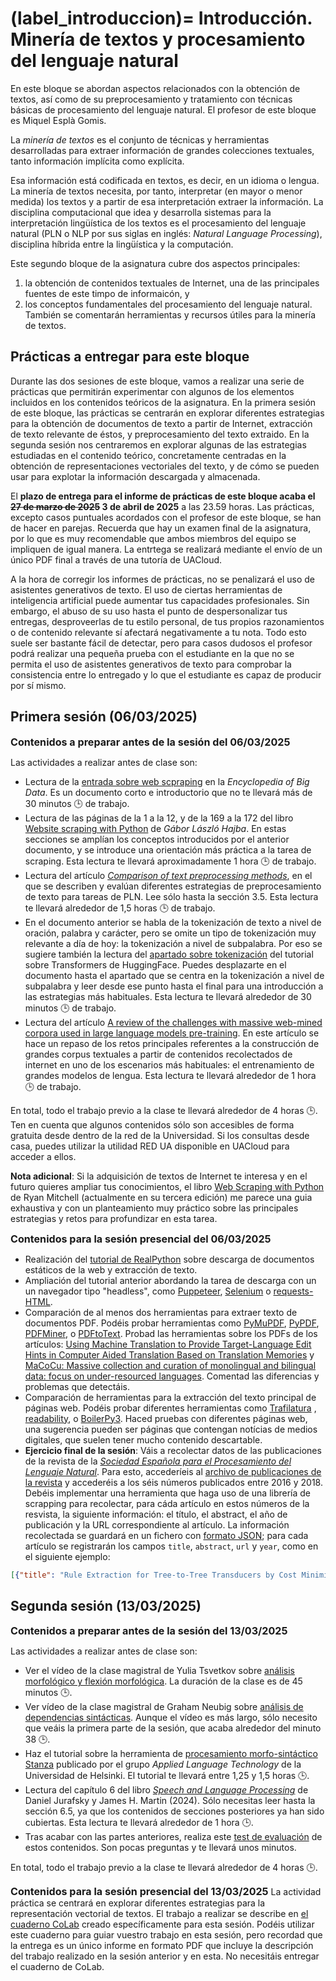 
(label_introduccion)=
Introducción. Minería de textos y procesamiento del lenguaje natural
====================================================================

En este bloque se abordan aspectos relacionados con la obtención de textos, así como de su preprocesamiento y tratamiento con técnicas básicas de procesamiento del lenguaje natural. El profesor de este bloque es Miquel Esplà Gomis. 

La *minería de textos* es el conjunto de técnicas y herramientas desarrolladas para extraer información de grandes colecciones textuales, tanto información implícita como explícita.

Esa información está codificada en textos, es decir, en un idioma o lengua. La minería de textos necesita, por tanto, interpretar (en mayor o menor medida) los textos y a partir de esa interpretación extraer la información. La disciplina computacional que idea y desarrolla sistemas para la interpretación lingüística de los textos es el procesamiento del lenguaje natural (PLN o NLP por sus siglas en inglés: *Natural Language Processing*), disciplina híbrida entre la lingüística y la computación.

Este segundo bloque de la asignatura cubre dos aspectos principales: 
1. la obtención de contenidos textuales de Internet, una de las principales fuentes de este timpo de informaicón, y
2. los conceptos fundamentales del procesamiento del lenguaje natural.
También se comentarán herramientas y recursos útiles para la minería de textos.

## Prácticas a entregar para este bloque

Durante las dos sesiones de este bloque, vamos a realizar una serie de prácticas que permitirán experimentar con algunos de los elementos incluidos en los contenidos teóricos de la asignatura. En la primera sesión de este bloque, las prácticas se centrarán en explorar diferentes estrategias para la obtención de documentos de texto a partir de Internet, extracción de texto relevante de éstos, y preprocesamiento del texto extraido. En la segunda sesión nos centraremos en explorar algunas de las estrategias estudiadas en el contenido teórico, concretamente centradas en la obtención de representaciones vectoriales del texto, y de cómo se pueden usar para explotar la información descargada y almacenada.

El **plazo de entrega para el informe de prácticas de este bloque acaba el ~~27 de marzo de 2025~~ 3 de abril de 2025** a las 23.59 horas. Las prácticas, excepto casos puntuales acordados con el profesor de este bloque, se han de hacer en parejas. Recuerda que hay un examen final de la asignatura, por lo que es muy recomendable que ambos miembros del equipo se impliquen de igual manera. La entrtega se realizará mediante el envío de un único PDF final a través de una tutoría de UACloud.

A la hora de corregir los informes de prácticas, no se penalizará el uso de asistentes generativos de texto. El uso de ciertas herramientas de inteligencia artificial puede aumentar tus capacidades profesionales. Sin embargo, el abuso de su uso hasta el punto de despersonalizar tus entregas, desproveerlas de tu estilo personal, de tus propios razonamientos o de contenido relevante sí afectará negativamente a tu nota. Todo esto suele ser bastante fácil de detectar, pero para casos dudosos el profesor podrá realizar una pequeña prueba con el estudiante en la que no se permita el uso de asistentes generativos de texto para comprobar la consistencia entre lo entregado y lo que el estudiante es capaz de producir por sí mismo.

## Primera sesión (06/03/2025)

**<span style="font-size: 1.15em">Contenidos a preparar antes de la sesión del 06/03/2025</span>**

Las actividades a realizar antes de clase son:

- Lectura de la [entrada sobre web scpraping](https://link.springer.com/content/pdf/10.1007/978-3-319-32010-6_483.pdf?pdf=inline%20link) en la *Encyclopedia of Big Data*. Es un documento corto e introductorio que no te llevará más de 30 minutos 🕒️ de trabajo.
- Lectura de las páginas de la 1 a la 12, y de la 169 a la 172 del libro [Website scraping with Python](https://link.springer.com/book/10.1007/978-1-4842-3925-4) de *Gábor László Hajba*. En estas secciones se amplían los conceptos introducidos por el anterior documento, y se introduce una orientación más práctica a la tarea de scraping. Esta lectura te llevará aproximadamente 1 hora 🕒️ de trabajo.
- Lectura del artículo [*Comparison of text preprocessing methods*](https://www.cambridge.org/core/services/aop-cambridge-core/content/view/43A20821D65F1C0C4366B126FC794AE3/S1351324922000213a.pdf/comparison-of-text-preprocessing-methods.pdf), en el que se describen y evalúan diferentes estrategias de preprocesamiento de texto para tareas de PLN. Lee sólo hasta la sección 3.5. Esta lectura te llevará alrededor de 1,5 horas 🕒️ de trabajo.
- En el documento anterior se habla de la tokenización de texto a nivel de oración, palabra y carácter, pero se omite un tipo de tokenización muy relevante a día de hoy: la tokenización a nivel de subpalabra. Por eso se sugiere también la lectura del [apartado sobre tokenización](https://huggingface.co/docs/transformers/main/tokenizer_summary) del tutorial sobre Transformers de HuggingFace. Puedes desplazarte en el documento hasta el apartado que se centra en la tokenización a nivel de subpalabra y leer desde ese punto hasta el final para una introducción a las estrategias más habituales. Esta lectura te llevará alrededor de 30 minutos 🕒️ de trabajo.
- Lectura del artículo [A review of the challenges with massive web-mined corpora used in large language models pre-training](https://arxiv.org/pdf/2407.07630). En este artículo se hace un repaso de los retos principales referentes a la construcción de grandes corpus textuales a partir de contenidos recolectados de internet en uno de los escenarios más habituales: el entrenamiento de grandes modelos de lengua. Esta lectura te llevará alrededor de 1 hora 🕒️ de trabajo.

En total, todo el trabajo previo a la clase te llevará alrededor de 4 horas 🕒️. Ten en cuenta que algunos contenidos sólo son accesibles de forma gratuita desde dentro de la red de la Universidad. Si los consultas desde casa, puedes utilizar la utilidad RED UA disponible en UACloud para acceder a ellos.

**Nota adicional**: Si la adquisición de textos de Internet te interesa y en el futuro quieres ampliar tus conocimientos, el libro [Web Scraping with Python](https://www.oreilly.com/library/view/web-scraping-with/9781098145347/) de Ryan Mitchell (actualmente en su tercera edición) me parece una guia exhaustiva y con un planteamiento muy práctico sobre las principales estrategias y retos para profundizar en esta tarea.

**<span style="font-size: 1.15em">Contenidos para la sesión presencial del 06/03/2025</span>**
- Realización del [tutorial de RealPython](https://realpython.com/beautiful-soup-web-scraper-python/#scrape-the-fake-python-job-site) sobre descarga de documentos estáticos de la web y extracción de texto.
- Ampliación del tutorial anterior abordando la tarea de descarga con un un navegador tipo "headless", como [Puppeteer](https://pptr.dev/guides/getting-started), [Selenium](https://www.selenium.dev/documentation/webdriver/getting_started/first_script/) o [requests-HTML](https://requests-html.kennethreitz.org/).
- Comparación de al menos dos herramientas para extraer texto de documentos PDF. Podéis probar herramientas como [PyMuPDF](https://pymupdf.readthedocs.io/en/latest/tutorial.html), [PyPDF](https://pypdf.readthedocs.io/en/stable/user/extract-text.html), [PDFMiner](https://pdfminersix.readthedocs.io/en/latest/), o [PDFtoText](https://pypi.org/project/pdftotext/). Probad las herramientas sobre los PDFs de los artículos: [Using Machine Translation to Provide Target-Language Edit Hints in Computer Aided Translation Based on Translation Memories](https://www.dlsi.ua.es/~fsanchez/pub/pdf/espla-gomis15a.pdf) y [MaCoCu: Massive collection and curation of monolingual and bilingual data: focus on under-resourced languages](https://aclanthology.org/2022.eamt-1.41.pdf). Comentad las diferencias y problemas que detectáis.
- Comparación de herramientas para la extracción del texto principal de páginas web. Podéis probar diferentes herramientas como [Trafilatura](https://trafilatura.readthedocs.io/en/latest/quickstart.html) , [readability](https://pypi.org/project/readability/), o  [BoilerPy3](https://pypi.org/project/boilerpy3/). Haced pruebas con diferentes páginas web, una sugerencia pueden ser páginas que contengan notícias de medios digitales, que suelen tener mucho contenido descartable.
- **Ejercicio final de la sesión**: Váis a recolectar datos de las publicaciones de la revista de la [*Sociedad Española para el Procesamiento del Lenguaje Natural*](http://journal.sepln.org). Para esto, accederíeis al [archivo de publicaciones de la revista](http://journal.sepln.org/sepln/ojs/ojs/index.php/pln/issue/archive) y accederéis a los séis números publicados entre 2016 y 2018. Debéis implementar una herramienta que haga uso de una librería de scrapping para recolectar, para cáda artículo en estos números de la resvista, la siguiente información: el título, el abstract, el año de publicación y la URL correspondiente al artículo. La información recolectada se guardará en un fichero con [formato JSON](https://docs.python.org/3/library/json.html); para cada artículo se registrarán los campos `title`, `abstract`, `url` y `year`, como en el siguiente ejemplo:

```json
[{"title": "Rule Extraction for Tree-to-Tree Transducers by Cost Minimization", "abstract": "Finite-state transducers give efficient representations of many Natural Language phenomena. They allow to account for complex lexicon restrictions encountered, without involving the use of a large set of complex rules difficult to analyze. We here show that these representations can be made very compact, indicate how to perform the corresponding minimization, and point out interesting linguistic side-effects of this operation.", "url": "http://aclweb.org/anthology/D16-1002", "year": "2016"},...]
```

## Segunda sesión (13/03/2025)

**<span style="font-size: 1.15em">Contenidos a preparar antes de la sesión del 13/03/2025</span>**

Las actividades a realizar antes de clase son:

- Ver el vídeo de la clase magistral de Yulia Tsvetkov sobre [análisis morfológico y flexión morfológica](https://www.youtube.com/watch?v=y9sVFrmGu0w). La duración de la clase es de 45 minutos 🕒️.
- Ver vídeo de la clase magistral de Graham Neubig sobre [análisis de dependencias sintácticas](https://www.youtube.com/watch?v=dhlb2F1NyvE). Aunque el vídeo es más largo, sólo necesito que veáis la primera parte de la sesión, que acaba alrededor del minuto 38 🕒️.
- Haz el tutorial sobre la herramienta de [procesamiento morfo-sintáctico Stanza](https://applied-language-technology.mooc.fi/html/notebooks/part_iii/01_multilingual_nlp.html) publicado por el grupo *Applied Language Technology* de la Universidad de Helsinki. El tutorial te llevará entre 1,25 y 1,5 horas 🕒️.
- Lectura del capítulo 6 del libro [*Speech and Language Processing*](https://web.stanford.edu/~jurafsky/slp3/6.pdf) de Daniel Jurafsky y James H. Martin (2024). Sólo necesitas leer hasta la sección 6.5, ya que los contenidos de secciones posteriores ya han sido cubiertas. Esta lectura te llevará alrededor de 1 hora 🕒️.
- Tras acabar con las partes anteriores, realiza este [test de evaluación](https://forms.gle/wXyDg91iMQp3Nh9LA) de estos contenidos. Son pocas preguntas y te llevará unos minutos.

En total, todo el trabajo previo a la clase te llevará alrededor de 4 horas 🕒️.

**<span style="font-size: 1.15em">Contenidos para la sesión presencial del 13/03/2025</span>**
La actividad práctica se centrará en explorar diferentes estrategias para la representación vectorial de textos. El trabajo a realizar se describe en  [el cuaderno CoLab](https://colab.research.google.com/drive/1kLEWK1kVXRJMY8v26Y4KeD1HcInDztOJ?usp=sharing) creado específicamente para esta sesión. Podéis utilizar este cuaderno para guiar vuestro trabajo en esta sesión, pero recordad que la entrega es un único informe en formato PDF que incluye la descripción del trabajo realizado en la sesión anterior y en esta. No necesitáis entregar el cuaderno de CoLab.

